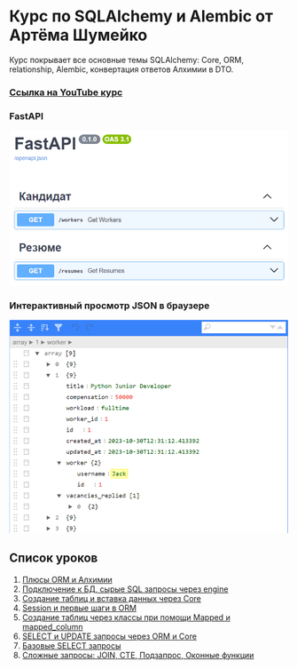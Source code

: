 # Курс по SQLAlchemy и Alembic от Артёма Шумейко
Курс покрывает все основные темы SQLAlchemy: Core, ORM, relationship, Alembic, конвертация ответов Алхимии в DTO.

### [Ссылка на YouTube курс](https://www.youtube.com/playlist?list=PLeLN0qH0-mCXARD_K-USF2wHctxzEVp40)

### FastAPI  
<img src="docs/openapi.png" width="525"/> 

### Интерактивный просмотр JSON в браузере  
<img src="docs/jsoneditor.png" width="525"/>


## Список уроков
1. [Плюсы ORM и Алхимии](https://youtu.be/hYuGRgVXGwU)
2. [Подключение к БД, сырые SQL запросы через engine](https://youtu.be/vh19Mlot0NY)
3. [Создание таблиц и вставка данных через Core](https://youtu.be/FZRH42jkO6o)
4. [Session и первые шаги в ORM](https://youtu.be/t7ufjzWKVk4)
5. [Создание таблиц через классы при помощи Mapped и mapped_column](https://youtu.be/JxL2iu9vpr8)
6. [SELECT и UPDATE запросы через ORM и Core](https://youtu.be/A72VICB-fjw)
7. [Базовые SELECT запросы](https://youtu.be/po6lu32vFp8)
8. [Сложные запросы: JOIN, CTE, Подзапрос, Оконные функции](https://youtu.be/203RAaYW83A)
